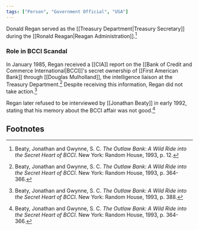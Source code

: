 ```yaml
---
tags: ["Person", "Government Official", "USA"]
---
```

Donald Regan served as the [[Treasury Department|Treasury Secretary]] during the [[Ronald Reagan|Reagan Administration]].[^1]
### Role in BCCI Scandal

In January 1985, Regan received a [[CIA]] report on the [[Bank of Credit and Commerce International|BCCI]]'s secret ownership of [[First American Bank]] through [[Douglas Mulholland]], the intelligence liaison at the Treasury Department.[^2] Despite receiving this information, Regan did not take action.[^3]

Regan later refused to be interviewed by [[Jonathan Beaty]] in early 1992, stating that his memory about the BCCI affair was not good.[^2]

## Footnotes

[^1]: Beaty, Jonathan and Gwynne, S. C. *The Outlaw Bank: A Wild Ride into the Secret Heart of BCCI*. New York: Random House, 1993, p. 12.
[^2]: Beaty, Jonathan and Gwynne, S. C. *The Outlaw Bank: A Wild Ride into the Secret Heart of BCCI*. New York: Random House, 1993, p. 364-366.
[^3]: Beaty, Jonathan and Gwynne, S. C. *The Outlaw Bank: A Wild Ride into the Secret Heart of BCCI*. New York: Random House, 1993, p. 388.
